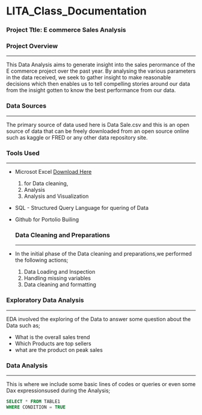 # LITA_Class_Documentation 

### Project Ttle: E commerce Sales Analysis

### Project Overview
---
This Data Analysis aims to generate insight into the sales perormance of the E commerce project over the past year. By analysing the various parameters in the data received, we seek to gather insight to make reasonable decisions which then enables us to tell compelling stories around our data from the insight gotten to know the best performance from our data.

### Data Sources
---
The primary source of data used here is Data Sale.csv and this is an open source of data that can be freely downloaded from an open source online such as kaggle or FRED or any other data repository site.

### Tools Used
---
- Microsot Excel [Download Here](https://www.microsoft.com)
  1. for Data cleaning,
  2. Analysis
  3. Analysis and Visualization
    
- SQL - Structured Query Language for quering of Data
- Github for Portolio Builing                 
  
  ### Data Cleaning and Preparations
  ---
 -  In the initial phase of the Data cleaning and preparations,we performed the following actions;
    1. Data Loading and Inspection
    2. Handling missing variables
    3. Data cleaning and formatting

### Exploratory Data Analysis
---
EDA involved the exploring of the Data to answer some question about the Data such as;
- What is the overall sales trend 
- Which Products are top sellers
- what are the product on peak sales

### Data Analysis
---
This is where we include some basic lines of codes or queries or even some Dax expressionsused during the Analysis;

```SQL
SELECT * FROM TABLE1
WHERE CONDITION = TRUE
 ```
